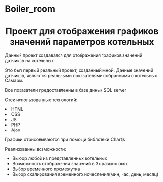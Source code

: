 # Boiler_room
<h1 align="center">Проект для отображения графиков значений параметров котельных </h1>
<h3align="center">Данный проект создавался для отображения графиков значений датчиков на котельных</h3>
<p>Это был первый реальный проект, созданный мной. Данные значений датчиков, являются реальными показателями собранными с котельных Самары.</p>
<p>Все показатели предоставленны в базе днных SQL server</p>
<p>Стек использованных технологий:</p>
<lu>
  <li>
    HTML
  </li>
  <li>
    CSS
  </li>
  <li>
    JS
  </li>
  <li>
    PHP
  </li>
  <li>
    Ajax
  </li>
</lu>
<p>Графики отрисовываются при помощи библотеки Chartjs</p>
<p>Реализованны возможности:</p>
<ul>
  <li>Выюор любой из представленных котельных</li>
  <li>
    Возможность отображения значений в 3х разынх осях 
  </li>
  <li>
    Выбор временного промежутка
  </li>
  <li>
    Выбор скалирования временного исчесления(мин, час, день, месяц)
  </li>
</ul>
